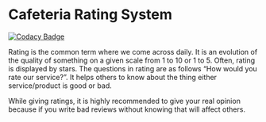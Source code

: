 # Cafeteria Rating System

[![Codacy Badge](https://api.codacy.com/project/badge/Grade/f6e1dabb659448d58d5350c6f32e20b2)](https://app.codacy.com/gh/saikumar-4g2/firstrepo?utm_source=github.com&utm_medium=referral&utm_content=saikumar-4g2/firstrepo&utm_campaign=Badge_Grade)

Rating is the common term where we come across daily. It is an evolution of the quality of something on a given scale from 1 to 10 or 1 to 5.
Often, rating is displayed by stars. The questions in rating are as follows “How would you rate our service?”.
It helps others to know about the thing either service/product is good or bad.

While giving ratings, it is highly recommended to give your real opinion because if you write bad reviews without knowing that will affect others. 
